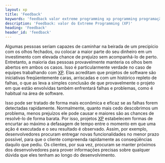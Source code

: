 ```yaml
---
layout: xp
title: 'Feedback'
keywords: 'feedback valor extreme programming xp programming programação extrema'
description: 'Feedback: valor do Extreme Programming (XP)'
heading: 'Feedback'
header_id: 'feedback'
---
```

Algumas pessoas seriam capazes de caminhar na beirada de um precipício com os olhos fechados, ou colocar a maior parte do seu dinheiro em um investimento com elevada chance de prejuízo sem acompanhá-lo de perto. Entretanto, a maioria das pessoas provavelmente manteria os olhos bem abertos em ambos os casos. Isso é particularmente verdade no caso de equipes trabalhando com [XP][]. Elas acreditam que projetos de software são iniciativas freqüentemente caras, arriscadas e com um histórico repleto de falhas, o que as leva a simples conclusão de que provavelmente o projeto em que estão envolvidas também enfrentará falhas e problemas, como é habitual na área de software.

Isso pode ser tratado de forma mais econômica e eficaz se as falhas forem detectadas rapidamente. Normalmente, quanto mais cedo descobrimos um problema, menos prejuízos ele pode causar e maiores são as chances de resolvê-lo de forma barata. Por isso, projetos [XP][] estabelecem formas de encurtar ao máximo a defasagem de tempo entre o momento em que uma ação é executada e o seu resultado é observado. Assim, por exemplo, desenvolvedores procuram entregar novas funcionalidades no menor prazo possível, para que o cliente compreenda rapidamente as conseqüências daquilo que pediu. Os clientes, por sua vez, procuram se manter próximos dos desenvolvedores para prover informações precisas sobre qualquer dúvida que eles tenham ao longo do desenvolvimento.

[XP]:		/xp